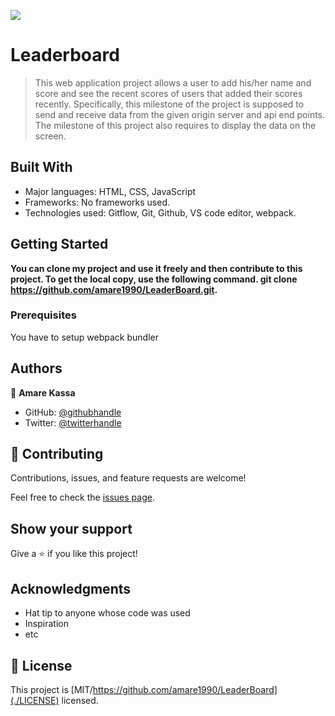 ![](https://img.shields.io/badge/Microverse-blueviolet)

# Leaderboard

> This web application project allows a user to add his/her name and score and see the recent scores of users that added their scores recently. Specifically, this milestone of the project is supposed to send and receive data from the given origin server and api end points. The milestone of this project also requires to display the data on the screen.


## Built With

- Major languages: HTML, CSS, JavaScript
- Frameworks: No frameworks used.
- Technologies used: Gitflow, Git, Github, VS code editor, webpack.


## Getting Started

**You can clone my project and use it freely and then contribute to this project.
To get the local copy, use the following command. git clone https://github.com/amare1990/LeaderBoard.git.**

### Prerequisites
You have to setup webpack bundler



## Authors

👤 **Amare Kassa**

- GitHub: [@githubhandle](https://github.com/amare1990)
- Twitter: [@twitterhandle](https://twitter.com/@amaremek)

## 🤝 Contributing

Contributions, issues, and feature requests are welcome!

Feel free to check the [issues page](../../issues/).

## Show your support

Give a ⭐️ if you like this project!

## Acknowledgments

- Hat tip to anyone whose code was used
- Inspiration
- etc

## 📝 License

This project is [MIT/https://github.com/amare1990/LeaderBoard](./LICENSE) licensed.

